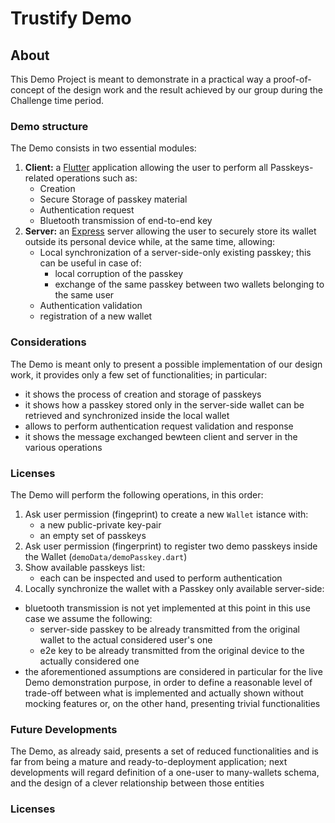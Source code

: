 # Trustify Demo

## About

This Demo Project is meant to demonstrate in a practical way a proof-of-concept of the design work and the result achieved by our group during the Challenge time period.

### Demo structure

The Demo consists in two essential modules:

1. **Client:** a [Flutter](https://flutter.dev/) application allowing the user to perform all Passkeys-related operations such as:
    - Creation
    - Secure Storage of passkey material
    - Authentication request
    - Bluetooth transmission of end-to-end key
2. **Server:** an [Express](https://expressjs.com/it/) server allowing the user to securely store its wallet outside its personal device while, at the same time, allowing:
    - Local synchronization of a server-side-only existing passkey; this can be useful in case of:
        - local corruption of the passkey
        - exchange of the same passkey between two wallets belonging to the same user
    - Authentication validation
    - registration of a new wallet

### Considerations
The Demo is meant only to present a possible implementation of our design work, it provides only a few set of functionalities; in particular:
- it shows the process of creation and storage of passkeys
- it shows how a passkey stored only in the server-side wallet can be retrieved and synchronized inside the local wallet
- allows to perform authentication request validation and response
- it shows the message exchanged bewteen client and server in the various operations

### Licenses

The Demo will perform the following operations, in this order:

1. Ask user permission (fingeprint) to create a new `Wallet` istance with:
    - a new public-private key-pair
    - an empty set of passkeys
2. Ask user permission (fingerprint) to register two demo passkeys inside the Wallet (`demoData/demoPasskey.dart`)
3. Show available passkeys list:
    - each can be inspected and used to perform authentication
4. Locally synchronize the wallet with a Passkey only available server-side:

- bluetooth transmission is not yet implemented at this point
    in this use case we assume the following:
  - server-side passkey to be already transmitted from the original wallet to the actual considered user's one
  - e2e key to be already transmitted from the original device to the actually considered one
- the aforementioned assumptions are considered in particular for the live Demo demonstration purpose, in order to define a reasonable level of trade-off between what is implemented and actually shown without mocking features or, on the other hand, presenting trivial functionalities

### Future Developments

The Demo, as already said, presents a set of reduced functionalities and is far from being a mature and ready-to-deployment application; next developments will regard definition of a one-user to many-wallets schema, and the design of a clever relationship between those entities

### Licenses

